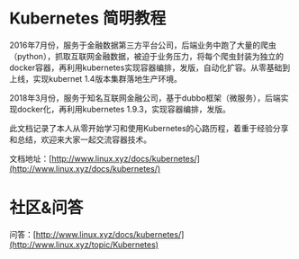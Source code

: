 # Kubernetes 简明教程

2016年7月份，服务于金融数据第三方平台公司，后端业务中跑了大量的爬虫（python），抓取互联网金融数据，被迫于业务压力，将每个爬虫封装为独立的docker容器，再利用kubernetes实现容器编排，发版，自动化扩容。从零基础到上线，实现kubernet 1.4版本集群落地生产环境。

2018年3月份，服务于知名互联网金融公司，基于dubbo框架（微服务），后端实现docker化，再利用kubernetes 1.9.3，实现容器编排，发版。

此文档记录了本人从零开始学习和使用Kubernetes的心路历程，着重于经验分享和总结，欢迎来大家一起交流容器技术。

文档地址：[http://www.linux.xyz/docs/kubernetes/](http://www.linux.xyz/docs/kubernetes/)

# 社区&问答

问答：[http://www.linux.xyz/docs/kubernetes/](http://www.linux.xyz/topic/Kubernetes)

